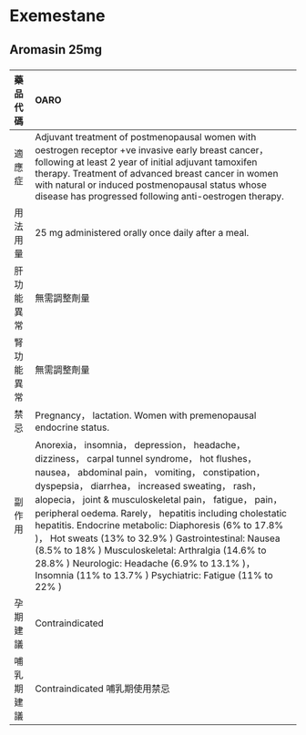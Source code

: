 # Exemestane

## Aromasin 25mg

##### 

| 藥品代碼   | OARO                                                                                                                                                                                                                                                                                                                                                                                                                                                                                                                                                                                                             |
|:-----------|:-----------------------------------------------------------------------------------------------------------------------------------------------------------------------------------------------------------------------------------------------------------------------------------------------------------------------------------------------------------------------------------------------------------------------------------------------------------------------------------------------------------------------------------------------------------------------------------------------------------------|
| 適應症     | Adjuvant treatment of postmenopausal women with oestrogen receptor +ve invasive early breast cancer， following at least 2 year of initial adjuvant tamoxifen therapy. Treatment of advanced breast cancer in women with natural or induced postmenopausal status whose disease has progressed following anti-oestrogen therapy.                                                                                                                                                                                                                                                                                 |
| 用法用量   | 25 mg administered orally once daily after a meal.                                                                                                                                                                                                                                                                                                                                                                                                                                                                                                                                                               |
| 肝功能異常 | 無需調整劑量                                                                                                                                                                                                                                                                                                                                                                                                                                                                                                                                                                                                     |
| 腎功能異常 | 無需調整劑量                                                                                                                                                                                                                                                                                                                                                                                                                                                                                                                                                                                                     |
| 禁忌       | Pregnancy， lactation. Women with premenopausal endocrine status.                                                                                                                                                                                                                                                                                                                                                                                                                                                                                                                                                |
| 副作用     | Anorexia， insomnia， depression， headache， dizziness， carpal tunnel syndrome， hot flushes， nausea， abdominal pain， vomiting， constipation， dyspepsia， diarrhea， increased sweating， rash， alopecia， joint & musculoskeletal pain， fatigue， pain， peripheral oedema. Rarely， hepatitis including cholestatic hepatitis. Endocrine metabolic: Diaphoresis (6% to 17.8% )， Hot sweats (13% to 32.9% ) Gastrointestinal: Nausea (8.5% to 18% ) Musculoskeletal: Arthralgia (14.6% to 28.8% ) Neurologic: Headache (6.9% to 13.1% )， Insomnia (11% to 13.7% ) Psychiatric: Fatigue (11% to 22% ) |
| 孕期建議   | Contraindicated                                                                                                                                                                                                                                                                                                                                                                                                                                                                                                                                                                                                  |
| 哺乳期建議 | Contraindicated 哺乳期使用禁忌                                                                                                                                                                                                                                                                                                                                                                                                                                                                                                                                                                                   |

